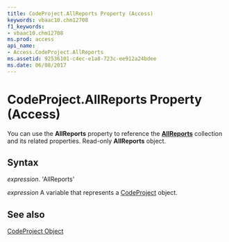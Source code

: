 ```yaml
---
title: CodeProject.AllReports Property (Access)
keywords: vbaac10.chm12708
f1_keywords:
- vbaac10.chm12708
ms.prod: access
api_name:
- Access.CodeProject.AllReports
ms.assetid: 92536101-c4ec-e1a8-723c-ee912a24bdee
ms.date: 06/08/2017
---
```



# CodeProject.AllReports Property (Access)

You can use the  **AllReports** property to reference the **[AllReports](Access.AllReports.md)** collection and its related properties. Read-only **AllReports** object.


## Syntax

 _expression_. 'AllReports'

 _expression_ A variable that represents a [CodeProject](./Access.CodeProject.md) object.


## See also


[CodeProject Object](Access.CodeProject.md)

